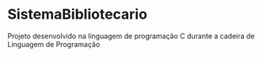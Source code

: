# SistemaBibliotecario
Projeto desenvolvido na linguagem de programação C durante a cadeira de Linguagem de Programação
